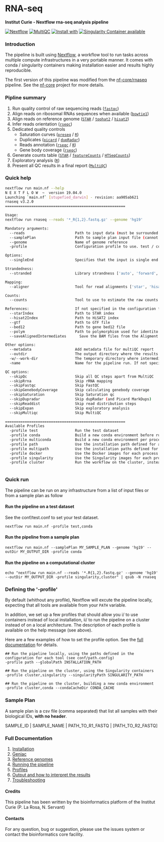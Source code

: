 # RNA-seq 

**Institut Curie - Nextflow rna-seq analysis pipeline**

[![Nextflow](https://img.shields.io/badge/nextflow-%E2%89%A50.32.0-brightgreen.svg)](https://www.nextflow.io/)
[![MultiQC](https://img.shields.io/badge/MultiQC-1.10-blue.svg)](https://multiqc.info/)
[![Install with](https://anaconda.org/anaconda/conda-build/badges/installer/conda.svg)](https://conda.anaconda.org/anaconda)
[![Singularity Container available](https://img.shields.io/badge/singularity-available-7E4C74.svg)](https://singularity.lbl.gov/)
<!--[![Docker Container available](https://img.shields.io/badge/docker-available-003399.svg)](https://www.docker.com/)-->

### Introduction

The pipeline is built using [Nextflow](https://www.nextflow.io), a workflow tool to run tasks across multiple compute infrastructures in a very portable manner. 
It comes with conda / singularity containers making installation easier and results highly reproducible.

The first version of this pipeline was modified from the [nf-core/rnaseq](https://github.com/nf-core/rnaseq) pipeline. 
See the [nf-core](https://nf-co.re/) project for more details.

### Pipline summary

1. Run quality control of raw sequencing reads ([`fastqc`](https://www.bioinformatics.babraham.ac.uk/projects/fastqc/))
2. Align reads on ribosomal RNAs sequences when available ([`bowtie1`](http://bowtie-bio.sourceforge.net/index.shtml))
3. Align reads on reference genome ([`STAR`](https://github.com/alexdobin/STAR) / [`tophat2`](http://ccb.jhu.edu/software/tophat/index.shtml) / [`hisat2`](http://ccb.jhu.edu/software/hisat2/index.shtml))
4. Infer reads orientation ([`rseqc`](http://rseqc.sourceforge.net/))
5. Dedicated quality controls
    - Saturation curves ([`preseq`](http://smithlabresearch.org/software/preseq/) / [`R`](https://www.r-project.org/))
    - Duplicates ([`picard`](https://broadinstitute.github.io/picard/) / [`dupRadar`](https://bioconductor.org/packages/release/bioc/html/dupRadar.html))
    - Reads annotation ([`rseqc`](http://rseqc.sourceforge.net/) / [`R`](https://www.r-project.org/))
    - Gene body coverage ([`rseqc`](http://rseqc.sourceforge.net/))
6. Generate counts table ([`STAR`](https://github.com/alexdobin/STAR) / [`featureCounts`](http://bioinf.wehi.edu.au/featureCounts/) / [`HTSeqCounts`](https://htseq.readthedocs.io/en/release_0.11.1/count.html))
7. Exploratory analysis ([`R`](https://www.r-project.org/))
8. Present all QC results in a final report ([`MultiQC`](http://multiqc.info/))

### Quick help

```bash
nextflow run main.nf --help
N E X T F L O W  ~  version 19.04.0
Launching `main.nf` [stupefied_darwin] - revision: aa905ab621
rnaseq v3.2.0
=======================================================

Usage:
nextflow run rnaseq --reads '*_R{1,2}.fastq.gz' --genome 'hg19' 

Mandatory arguments:
  --reads                       Path to input data (must be surrounded with quotes)
  --samplePlan                  Path to sample plan input file (cannot be used with --reads)
  --genome                      Name of genome reference
  -profile                      Configuration profile to use. test / conda / toolsPath / singularity / cluster

Options:
  --singleEnd                   Specifies that the input is single end reads

Strandedness:
  --stranded                    Library strandness ['auto', 'forward', 'reverse', 'no']. Default: 'auto'

Mapping:
  --aligner                     Tool for read alignments ['star', 'hisat2', 'tophat2']. Default: 'star'

Counts:
  --counts                      Tool to use to estimate the raw counts per gene ['star', 'featureCounts', 'HTseqCounts']. Default: 'star'

References:                     If not specified in the configuration file or you wish to overwrite any of the references.
  --starIndex                   Path to STAR index
  --hisat2Index                 Path to HiSAT2 index
  --gtf                         Path to GTF file
  --bed12                       Path to gene bed12 file
  --polym                       Path to polymorphism used for identito monitoring (BED format) 
  --saveAlignedIntermediates      Save the BAM files from the Aligment step  - not done by default

Other options:
  --metadata                    Add metadata file for multiQC report
  --outdir                      The output directory where the results will be saved
  -w/--work-dir                 The temporary directory where intermediate data will be saved
  -name                         Name for the pipeline run. If not specified, Nextflow will automatically generate a random mnemonic.

QC options:
  --skipQc                      Skip all QC steps apart from MultiQC
  --skipRrna                    Skip rRNA mapping
  --skipFastqc                  Skip FastQC
  --skipGenebodyCoverage        Skip calculating genebody coverage 
  --skipSaturation              Skip Saturation qc
  --skipDupradar                Skip dupRadar (and Picard MarkDups)
  --skipReaddist                Skip read distribution steps
  --skipExpan                   Skip exploratory analysis
  --skipMultiqc                 Skip MultiQC

=======================================================
Available Profiles
  -profile test                 Run the test dataset
  -profile conda                Build a new conda environment before running the pipeline. Use `--condaCacheDir` to define the conda cache path
  -profile multiconda           Build a new conda environment per process before running the pipeline. Use `--condaCacheDir` to define the conda cache path
  -profile path                 Use the installation path defined for all tools. Use `--globalPath` to define the insallation path
  -profile multipath            Use the installation paths defined for each tool. Use `--globalPath` to define the insallation path
  -profile docker               Use the Docker images for each process
  -profile singularity          Use the Singularity images for each process. Use `--singularityPath` to define the insallation path
  -profile cluster              Run the workflow on the cluster, instead of locally
						  
```

### Quick run

The pipeline can be run on any infrastructure from a list of input files or from a sample plan as follow

#### Run the pipeline on a test dataset
See the conf/test.conf to set your test dataset.

```
nextflow run main.nf -profile test,conda

```

#### Run the pipeline from a sample plan

```
nextflow run main.nf --samplePlan MY_SAMPLE_PLAN --genome 'hg19' --outDir MY_OUTPUT_DIR -profile conda

```

#### Run the pipeline on a computational cluster

```
echo "nextflow run main.nf --reads '*.R{1,2}.fastq.gz' --genome 'hg19' --outDir MY_OUTPUT_DIR -profile singularity,cluster" | qsub -N rnaseq

```

### Defining the '-profile'

By default (whithout any profile), Nextflow will excute the pipeline locally, expecting that all tools are available from your `PATH` variable.

In addition, we set up a few profiles that should allow you i/ to use containers instead of local installation, ii/ to run the pipeline on a cluster instead of on a local architecture.
The description of each profile is available on the help message (see above).

Here are a few examples of how to set the profile option. See the [full documentation](docs/profiles) for details.

```
## Run the pipeline locally, using the paths defined in the configuration for each tool (see conf/path.config)
-profile path --globalPath INSTALLATION_PATH 

## Run the pipeline on the cluster, using the Singularity containers
-profile cluster,singularity --singularityPath SINGULARITY_PATH 

## Run the pipeline on the cluster, building a new conda environment
-profile cluster,conda --condaCacheDir CONDA_CACHE 

```

### Sample Plan

A sample plan is a csv file (comma separated) that list all samples with their biological IDs, **with no header**.


SAMPLE_ID | SAMPLE_NAME | PATH_TO_R1_FASTQ | [PATH_TO_R2_FASTQ]

### Full Documentation

1. [Installation](docs/installation.md)
2. [Geniac](docs/geniac.md)
3. [Reference genomes](docs/referenceGenomes.md)
4. [Running the pipeline](docs/usage.md)
5. [Profiles](docs/profiles.md)
6. [Output and how to interpret the results](docs/output.md)
7. [Troubleshooting](docs/troubleshooting.md)

#### Credits

This pipeline has been written by the bioinformatics platform of the Institut Curie (P. La Rosa, N. Servant)

#### Contacts

For any question, bug or suggestion, please use the issues system or contact the bioinformatics core facility.
